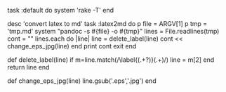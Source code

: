 task :default do system 'rake -T' end

desc 'convert latex to md' task :latex2md do p file = ARGV\[1\] p tmp =
'tmp.md' system "pandoc -s \#{file} -o \#{tmp}" lines =
File.readlines(tmp) cont = "" lines.each do |line| line =
delete\_label(line) cont &lt;&lt; change\_eps\_jpg(line) end print cont
exit end

def delete\_label(line) if m=line.match(/\\label{(.+?)}(.+)/) line =
m\[2\] end return line end

def change\_eps\_jpg(line) line.gsub('.eps','.jpg') end
